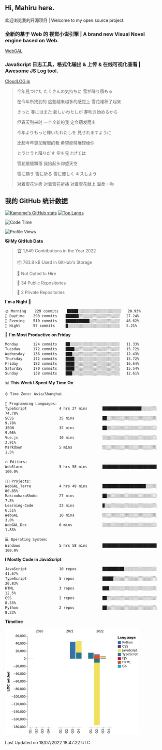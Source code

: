 ## Hi, Mahiru here.

欢迎浏览我的开源项目 | Welcome to my open source project.

### 全新的基于 Web 的 视觉小说引擎 | A brand new Visual Novel engine based on Web.

[WebGAL](https://github.com/MakinoharaShoko/WebGAL)

### JavaScript 日志工具，格式化输出 & 上传 & 在线可视化查看 | Awesome JS Log tool.

[CloudLOG.js](https://github.com/MakinoharaShoko/CloudLog.JS)

> 今年見つけた たくさんの気持ちに 雪が降り積もる  
> 
> 在今年所找到的 这些越来越多的感觉上 雪花堆积了起来  
> 
> きっと 春にはまた 新しいわたしが 芽吹き始めるから  
> 
> 但春天到来时 一个全新的我 定会萌发而出  
> 
> 今年よりもっと輝いたわたしを 見せれますように  
> 
> 比起今年更加耀眼的我 希望能够展现给你  
> 
> ヒラヒラと降りだす 空を見上げては  
> 
> 雪花缓缓飘落 我抬起头仰望天空  
> 
> 雪に願う 雪に祈る 雪に優しく キスしよう  
> 
> 对着雪花许愿 对着雪花祈祷 对着雪花献上 温柔一吻

## 我的 GitHub 统计数据

[![Kamome's GitHub stats](https://github-readme-stats.vercel.app/api?username=MakinoharaShoko)](https://github.com/anuraghazra/github-readme-stats)
[![Top Langs](https://github-readme-stats.vercel.app/api/top-langs/?username=MakinoharaShoko&layout=compact)](https://github.com/anuraghazra/github-readme-stats)

<!--
**MakinoharaShoko/MakinoharaShoko** is a ✨ _special_ ✨ repository because its `README.md` (this file) appears on your GitHub profile.

Here are some ideas to get you started:

- 🔭 I’m currently working on ...
- 🌱 I’m currently learning ...
- 👯 I’m looking to collaborate on ...
- 🤔 I’m looking for help with ...
- 💬 Ask me about ...
- 📫 How to reach me: ...
- 😄 Pronouns: ...
- ⚡ Fun fact: ...
-->

<!--START_SECTION:waka-->
![Code Time](http://img.shields.io/badge/Code%20Time-0%20secs-blue)

![Profile Views](http://img.shields.io/badge/Profile%20Views-5-blue)

**🐱 My GitHub Data** 

> 🏆 1,549 Contributions in the Year 2022
 > 
> 📦 783.8 kB Used in GitHub's Storage 
 > 
> 🚫 Not Opted to Hire
 > 
> 📜 34 Public Repositories 
 > 
> 🔑 2 Private Repositories  
 > 
**I'm a Night 🦉** 

```text
🌞 Morning    229 commits    █████░░░░░░░░░░░░░░░░░░░░   20.93% 
🌆 Daytime    298 commits    ██████░░░░░░░░░░░░░░░░░░░   27.24% 
🌃 Evening    510 commits    ███████████░░░░░░░░░░░░░░   46.62% 
🌙 Night      57 commits     █░░░░░░░░░░░░░░░░░░░░░░░░   5.21%

```
📅 **I'm Most Productive on Friday** 

```text
Monday       124 commits    ██░░░░░░░░░░░░░░░░░░░░░░░   11.33% 
Tuesday      172 commits    ████░░░░░░░░░░░░░░░░░░░░░   15.72% 
Wednesday    136 commits    ███░░░░░░░░░░░░░░░░░░░░░░   12.43% 
Thursday     172 commits    ████░░░░░░░░░░░░░░░░░░░░░   15.72% 
Friday       182 commits    ████░░░░░░░░░░░░░░░░░░░░░   16.64% 
Saturday     170 commits    ████░░░░░░░░░░░░░░░░░░░░░   15.54% 
Sunday       138 commits    ███░░░░░░░░░░░░░░░░░░░░░░   12.61%

```


📊 **This Week I Spent My Time On** 

```text
⌚︎ Time Zone: Asia/Shanghai

💬 Programming Languages: 
TypeScript               4 hrs 27 mins       ██████████████████░░░░░░░   74.78% 
SCSS                     35 mins             ██░░░░░░░░░░░░░░░░░░░░░░░   9.78% 
JSON                     32 mins             ██░░░░░░░░░░░░░░░░░░░░░░░   9.06% 
Vue.js                   10 mins             ░░░░░░░░░░░░░░░░░░░░░░░░░   2.91% 
Markdown                 5 mins              ░░░░░░░░░░░░░░░░░░░░░░░░░   1.5%

🔥 Editors: 
WebStorm                 5 hrs 58 mins       █████████████████████████   100.0%

🐱‍💻 Projects: 
WebGAL_Terre             4 hrs 49 mins       ████████████████████░░░░░   80.85% 
MakinoharaShoko          27 mins             ██░░░░░░░░░░░░░░░░░░░░░░░   7.8% 
Learning-Code            23 mins             █░░░░░░░░░░░░░░░░░░░░░░░░   6.51% 
WebGAL                   10 mins             ░░░░░░░░░░░░░░░░░░░░░░░░░   3.0% 
WebGAL_Doc               6 mins              ░░░░░░░░░░░░░░░░░░░░░░░░░   1.83%

💻 Operating System: 
Windows                  5 hrs 58 mins       █████████████████████████   100.0%

```

**I Mostly Code in JavaScript** 

```text
JavaScript               10 repos            ██████████░░░░░░░░░░░░░░░   41.67% 
TypeScript               5 repos             █████░░░░░░░░░░░░░░░░░░░░   20.83% 
HTML                     3 repos             ███░░░░░░░░░░░░░░░░░░░░░░   12.5% 
CSS                      2 repos             ██░░░░░░░░░░░░░░░░░░░░░░░   8.33% 
Python                   2 repos             ██░░░░░░░░░░░░░░░░░░░░░░░   8.33%

```


**Timeline**

![Chart not found](https://raw.githubusercontent.com/MakinoharaShoko/MakinoharaShoko/main/charts/bar_graph.png) 


 Last Updated on 18/07/2022 18:47:22 UTC
<!--END_SECTION:waka-->
